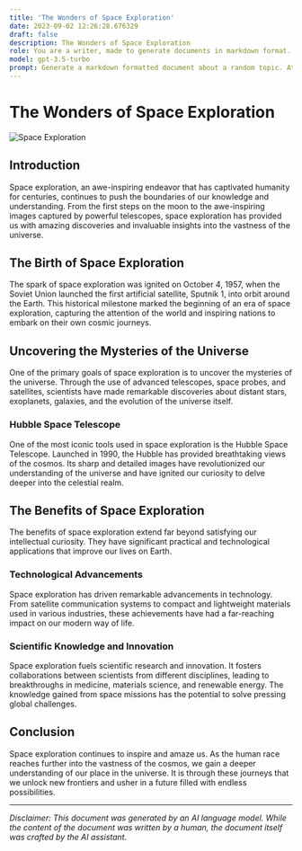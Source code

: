 ```yaml
---
title: 'The Wonders of Space Exploration'
date: 2023-09-02 12:26:28.676329
draft: false
description: The Wonders of Space Exploration
role: You are a writer, made to generate documents in markdown format. It is very important that all of the documents you generate are in valid markdown format.
model: gpt-3.5-turbo
prompt: Generate a markdown formatted document about a random topic. At the bottom, include a disclaimer explaining that the document was generated by you. The first line of the document should be the title. Make sure that the entire document is in proper markdown format, using a mix of various tags to make the document visually appealing.
---
```


# The Wonders of Space Exploration

![Space Exploration](https://images.unsplash.com/photo-1468070454955-61582044d556?ixlib=rb-1.2.1&auto=format&fit=crop&w=1920&q=80)

## Introduction

Space exploration, an awe-inspiring endeavor that has captivated humanity for centuries, continues to push the boundaries of our knowledge and understanding. From the first steps on the moon to the awe-inspiring images captured by powerful telescopes, space exploration has provided us with amazing discoveries and invaluable insights into the vastness of the universe.

## The Birth of Space Exploration

The spark of space exploration was ignited on October 4, 1957, when the Soviet Union launched the first artificial satellite, Sputnik 1, into orbit around the Earth. This historical milestone marked the beginning of an era of space exploration, capturing the attention of the world and inspiring nations to embark on their own cosmic journeys.

## Uncovering the Mysteries of the Universe

One of the primary goals of space exploration is to uncover the mysteries of the universe. Through the use of advanced telescopes, space probes, and satellites, scientists have made remarkable discoveries about distant stars, exoplanets, galaxies, and the evolution of the universe itself.

### Hubble Space Telescope

One of the most iconic tools used in space exploration is the Hubble Space Telescope. Launched in 1990, the Hubble has provided breathtaking views of the cosmos. Its sharp and detailed images have revolutionized our understanding of the universe and have ignited our curiosity to delve deeper into the celestial realm.

## The Benefits of Space Exploration

The benefits of space exploration extend far beyond satisfying our intellectual curiosity. They have significant practical and technological applications that improve our lives on Earth.

### Technological Advancements

Space exploration has driven remarkable advancements in technology. From satellite communication systems to compact and lightweight materials used in various industries, these achievements have had a far-reaching impact on our modern way of life.

### Scientific Knowledge and Innovation

Space exploration fuels scientific research and innovation. It fosters collaborations between scientists from different disciplines, leading to breakthroughs in medicine, materials science, and renewable energy. The knowledge gained from space missions has the potential to solve pressing global challenges.

## Conclusion

Space exploration continues to inspire and amaze us. As the human race reaches further into the vastness of the cosmos, we gain a deeper understanding of our place in the universe. It is through these journeys that we unlock new frontiers and usher in a future filled with endless possibilities.

---

*Disclaimer: This document was generated by an AI language model. While the content of the document was written by a human, the document itself was crafted by the AI assistant.*